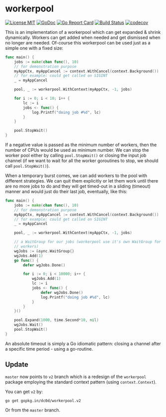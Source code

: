 # workerpool

[![License MIT](https://img.shields.io/badge/License-MIT-blue.svg)](http://opensource.org/licenses/MIT) [![GoDoc](https://godoc.org/github.com/dc0d/workerpool?status.svg)](http://godoc.org/github.com/dc0d/workerpool) [![Go Report Card](https://goreportcard.com/badge/github.com/dc0d/workerpool)](https://goreportcard.com/report/github.com/dc0d/workerpool) [![Build Status](https://travis-ci.org/dc0d/workerpool.svg?branch=master)](http://travis-ci.org/dc0d/workerpool) [![codecov](https://codecov.io/gh/dc0d/workerpool/branch/master/graph/badge.svg)](https://codecov.io/gh/dc0d/workerpool)

This is an implementation of a workerpool which can get expanded &amp; shrink dynamically. Workers can get added when needed and get dismissed when no longer are needed. Of-course this workerpool can be used just as a simple one with a fixed size:

```go
func main() {
	jobs := make(chan func(), 10)
	// for demonstration purpose
	myAppCtx, myAppCancel := context.WithCancel(context.Background())
	// for example: could get called on SIGINT
	_ = myAppCancel

	pool, _ := workerpool.WithContext(myAppCtx, -1, jobs)

	for i := 0; i < 10; i++ {
		lc := i
		jobs <- func() {
			log.Printf("doing job #%d", lc)
		}
	}

	pool.StopWait()
}
```

If a negative value is passed as the minimum number of workers, then the number of CPUs would be used as minimum number. We can stop the worker pool either by calling `pool.StopWait()` or closing the input job channel (if we want to wait for all the worker goroutines to stop, we should call `pool.StopWait()`).

When a temporary burst comes, we can add workers to the pool with different strategies. We can quit them explicitly or let them work until there are no more jobs to do and they will get timed-out in a sliding (timeout) manner and would just do their last job, eventually, like this:

```go
func main() {
	jobs := make(chan func(), 10)
	// for demonstration purpose
	myAppCtx, myAppCancel := context.WithCancel(context.Background())
	// for example: could get called on SIGINT
	_ = myAppCancel

	pool, _ := workerpool.WithContext(myAppCtx, -1, jobs)

	// a WaitGroup for our jobs (workerpool use it's own WaitGroup for it's
	// workers)
	wgJobs := &sync.WaitGroup{}
	wgJobs.Add(1)
	go func() {
		defer wgJobs.Done()

		for i := 0; i < 10000; i++ {
			wgJobs.Add(1)
			lc := i
			jobs <- func() {
				defer wgJobs.Done()
				log.Printf("doing job #%d", lc)
			}
		}
	}()

	pool.Expand(1000, time.Second*10, nil)
	wgJobs.Wait()
	pool.StopWait()
}
```

An absolute timeout is simply a Go idiomatic pattern: closing a channel after a specific time period - using a go-routine.

## Update

`master` now points to `v2` branch which is a redesign of the `workerpool` package employing the standard context pattern (using `context.Context`).

You can get `v2` by:

```
go get gopkg.in/dc0d/workerpool.v2
```

Or from the `master` branch.